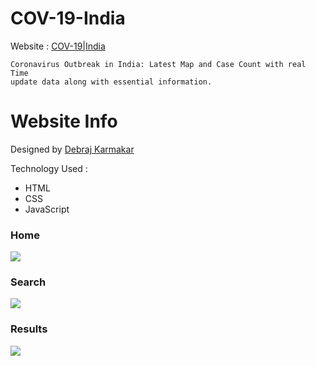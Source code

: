 # COV-19-India

Website : <a href="https://debrajhyper.github.io/COV-19-India/">COV-19|India</a>


    Coronavirus Outbreak in India: Latest Map and Case Count with real Time 
    update data along with essential information.


# Website Info
Designed by <a href="https://github.com/debrajhyper">Debraj Karmakar</a>

Technology Used :
<ul>
    <li>HTML</li>
    <li>CSS</li>
    <li>JavaScript</li>
</ul>

<h3>Home</h3>
<img src="assets/Screenshot (52).png"/>
    
<h3>Search</h3>
<img src="assets/Screenshot (53).png"/>

<h3>Results</h3>
<img src="assets/Screenshot (54).png"/>